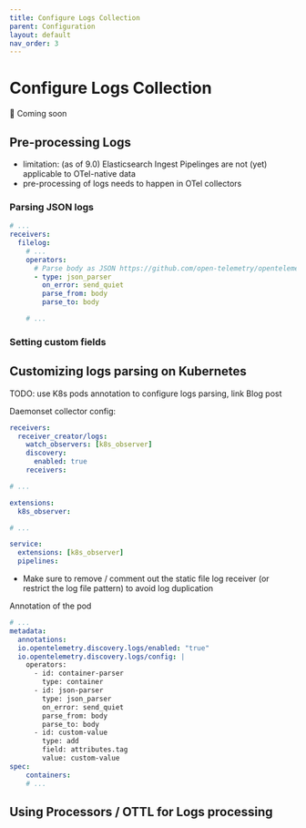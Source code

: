 ```yaml
---
title: Configure Logs Collection
parent: Configuration
layout: default
nav_order: 3
---
```


# Configure Logs Collection

🚧 Coming soon

## Pre-processing Logs

- limitation: (as of 9.0) Elasticsearch Ingest Pipelinges are not (yet) applicable to OTel-native data
- pre-processing of logs needs to happen in OTel collectors

### Parsing JSON logs

```yaml
# ...
receivers:
  filelog:
    # ...
    operators:
      # Parse body as JSON https://github.com/open-telemetry/opentelemetry-collector-contrib/blob/main/pkg/stanza/docs/operators/json_parser.md
      - type: json_parser
        on_error: send_quiet
        parse_from: body
        parse_to: body

    # ...
``` 

### Setting custom fields

## Customizing logs parsing on Kubernetes

TODO: use K8s pods annotation to configure logs parsing, link Blog post

Daemonset collector config:

```yaml
receivers:
  receiver_creator/logs:
    watch_observers: [k8s_observer]
    discovery:
      enabled: true
    receivers:

# ...

extensions:
  k8s_observer:

# ...

service:
  extensions: [k8s_observer]
  pipelines:
```

- Make sure to remove / comment out the static file log receiver (or restrict the log file pattern) to avoid log duplication

Annotation of the pod

```yaml
# ...
metadata:
  annotations:
  io.opentelemetry.discovery.logs/enabled: "true"
  io.opentelemetry.discovery.logs/config: |
    operators:
      - id: container-parser
        type: container
      - id: json-parser
        type: json_parser
        on_error: send_quiet
        parse_from: body
        parse_to: body
      - id: custom-value
        type: add
        field: attributes.tag
        value: custom-value
spec:
    containers:
    # ...
```

## Using Processors / OTTL for Logs processing